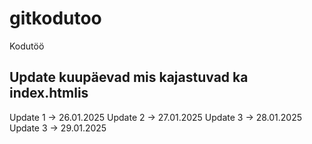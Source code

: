 # gitkodutoo
Kodutöö

## Update kuupäevad mis kajastuvad ka index.htmlis

Update 1 ->     26.01.2025
Update 2 ->     27.01.2025
Update 3 ->     28.01.2025
Update 3 ->     29.01.2025